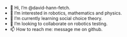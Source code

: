 - 👋 Hi, I’m @david-hann-fetch.
- 👀 I’m interested in robotics, mathematics and physics.
- 🌱 I’m currently learning social choice theory.
- 💞️ I’m looking to collaborate on robotics testing.
- 📫 How to reach me: message me on github.

<!---
david-hann-fetch/david-hann-fetch is a ✨ special ✨ repository because its `README.md` (this file) appears on your GitHub profile.
You can click the Preview link to take a look at your changes.
--->
